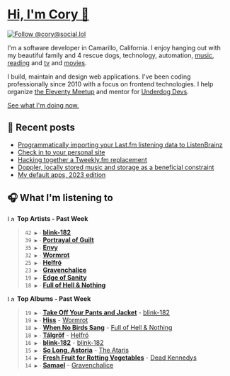 # [Hi, I'm Cory 👋](https://coryd.dev)

[![Follow @cory@social.lol](https://img.shields.io/mastodon/follow/109606224363698309?domain=https%3A%2F%2Fsocial.lol&style=for-the-badge&logo=Mastodon&logoColor=white&labelColor=6364FF)](https://social.lol/@cory)

I'm a software developer in Camarillo, California. I enjoy hanging out with my beautiful family and 4 rescue dogs, technology, automation, [music](https://last.fm/user/coryd_), [reading](https://app.thestorygraph.com/profile/coryd) and [tv](https://trakt.tv/users/cdransf) and [movies](https://trakt.tv/users/cdransf).

I build, maintain and design web applications. I've been coding professionally since 2010 with a focus on frontend technologies. I help organize [the Eleventy Meetup](https://11tymeetup.dev/) and mentor for [Underdog Devs](https://www.underdogdevs.org/).

[See what I'm doing now.](https://coryd.dev/now)

## 📝 Recent posts

<!-- BLOGPOSTS:START -->
- [Programmatically importing your Last.fm listening data to ListenBrainz](https://coryd.dev/posts/2023/programmatically-importing-your-lastfm-listening-data-to-listenbrainz/)
- [Check in to your personal site](https://coryd.dev/posts/2023/check-in-to-your-personal-site/)
- [Hacking together a Tweekly.fm replacement](https://coryd.dev/posts/2023/hacking-together-a-tweeklyfm-repalcement/)
- [Doppler, locally stored music and storage as a beneficial constraint](https://coryd.dev/posts/2023/locally-stored-music-and-storage-as-a-meaningful-constraint/)
- [My default apps, 2023 edition](https://coryd.dev/posts/2023/default-apps-2023/)
<!-- BLOGPOSTS:END -->

## 🎧 What I'm listening to

<!--START_LASTFM_ARTISTS:{"period": "7day", "rows": 8}-->
<a href="https://last.fm" target="_blank"><img src="https://user-images.githubusercontent.com/17434202/215290617-e793598d-d7c9-428f-9975-156db1ba89cc.svg" alt="Last.fm Logo" width="18" height="13"/></a> **Top Artists - Past Week**

> `42 ▶️` ∙ **[blink-182](https://www.last.fm/music/blink-182)**<br/>
> `39 ▶️` ∙ **[Portrayal of Guilt](https://www.last.fm/music/Portrayal+of+Guilt)**<br/>
> `35 ▶️` ∙ **[Envy](https://www.last.fm/music/Envy)**<br/>
> `32 ▶️` ∙ **[Wormrot](https://www.last.fm/music/Wormrot)**<br/>
> `25 ▶️` ∙ **[Helfró](https://www.last.fm/music/Helfr%C3%B3)**<br/>
> `23 ▶️` ∙ **[Gravenchalice](https://www.last.fm/music/Gravenchalice)**<br/>
> `19 ▶️` ∙ **[Edge of Sanity](https://www.last.fm/music/Edge+of+Sanity)**<br/>
> `18 ▶️` ∙ **[Full of Hell & Nothing](https://www.last.fm/music/Full+of+Hell+&+Nothing)**<br/>
<!--END_LASTFM_ARTISTS-->

<!--START_LASTFM_ALBUMS:{"period": "7day", "rows": 8}-->
<a href="https://last.fm" target="_blank"><img src="https://user-images.githubusercontent.com/17434202/215290617-e793598d-d7c9-428f-9975-156db1ba89cc.svg" alt="Last.fm Logo" width="18" height="13"/></a> **Top Albums - Past Week**

> `19 ▶️` ∙ **[Take Off Your Pants and Jacket](https://www.last.fm/music/blink-182/Take+Off+Your+Pants+and+Jacket)** - [blink-182](https://www.last.fm/music/blink-182)<br/>
> `19 ▶️` ∙ **[Hiss](https://www.last.fm/music/Wormrot/Hiss)** - [Wormrot](https://www.last.fm/music/Wormrot)<br/>
> `18 ▶️` ∙ **[When No Birds Sang](https://www.last.fm/music/Full+of+Hell+&+Nothing/When+No+Birds+Sang)** - [Full of Hell & Nothing](https://www.last.fm/music/Full+of+Hell+&+Nothing)<br/>
> `18 ▶️` ∙ **[Tálgröf](https://www.last.fm/music/Helfr%C3%B3/T%C3%A1lgr%C3%B6f)** - [Helfró](https://www.last.fm/music/Helfr%C3%B3)<br/>
> `16 ▶️` ∙ **[blink-182](https://www.last.fm/music/blink-182/blink-182)** - [blink-182](https://www.last.fm/music/blink-182)<br/>
> `15 ▶️` ∙ **[So Long, Astoria](https://www.last.fm/music/The+Ataris/So+Long,+Astoria)** - [The Ataris](https://www.last.fm/music/The+Ataris)<br/>
> `14 ▶️` ∙ **[Fresh Fruit for Rotting Vegetables](https://www.last.fm/music/Dead+Kennedys/Fresh+Fruit+for+Rotting+Vegetables)** - [Dead Kennedys](https://www.last.fm/music/Dead+Kennedys)<br/>
> `14 ▶️` ∙ **[Samael](https://www.last.fm/music/Gravenchalice/Samael)** - [Gravenchalice](https://www.last.fm/music/Gravenchalice)<br/>
<!--END_LASTFM_ALBUMS-->
